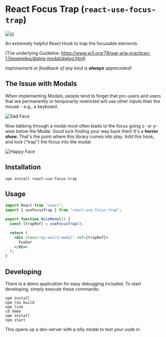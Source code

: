 # React Focus Trap (`react-use-focus-trap`)

[![ci](https://github.com/activenode/react-use-focus-trap/actions/workflows/ci.yml/badge.svg)](https://github.com/activenode/react-use-focus-trap/actions/workflows/ci.yml)

An extremely helpful React Hook to trap the focusable elements. 

(The underlying Guideline: https://www.w3.org/TR/wai-aria-practices-1.1/examples/dialog-modal/dialog.html)

_Improvement or feedback of any kind is **always** appreciated!_

## The Issue with Modals

When implementing Modals, people tend to forget that pro-users and users that are permanently or temporarily restricted will use other inputs than the mouse - e.g., a keyboard.

![Sad Face](https://media.giphy.com/media/3otWpthJPjNfD1xuh2/giphy.gif)

Now tabbing through a modal most often leads to the focus going z- or y-wise below the Modal. Good luck finding your way back then! It's a **horror show**.
That's the point where this library comes into play. Add this hook, and lock ("trap") the focus into the modal.

![Happy Face](https://media.giphy.com/media/HTLHGEXpZ3zhuqME3q/giphy.gif)

## Installation

```shell
npm install react-use-focus-trap
```

## Usage

```jsx
import React from "react";
import { useFocusTrap } from "react-use-focus-trap";

export function NiceModal() {
  const [trapRef] = useFocusTrap();

  return (
    <div class="my-weird-modal" ref={trapRef}>
      Foobar
    </div>
  );
}
```

## Developing

There is a demo application for easy debugging included. To start developing, simply execute these commands:

```shell
npm install
npm run build
npm link
cd demo
npm install
npm start
```

This opens up a dev-server with a silly modal to test your code in.

